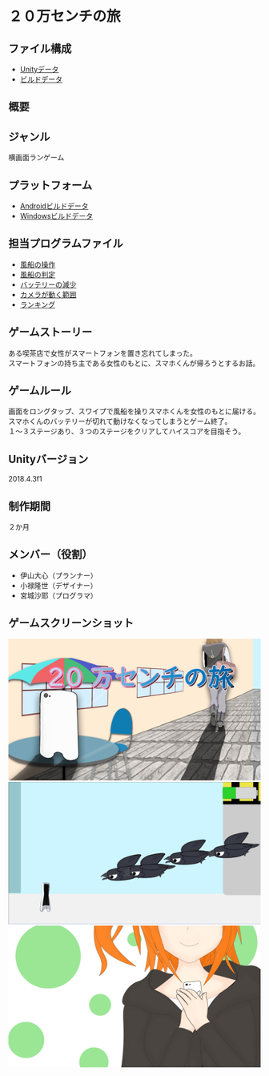 # ２０万センチの旅  

## ファイル構成  
* [Unityデータ]()  
* [ビルドデータ]()  

## 概要  

## ジャンル  
横画面ランゲーム  

## プラットフォーム  
* [Androidビルドデータ]()    
* [Windowsビルドデータ]()  

## 担当プログラムファイル  
* [風船の操作](./SmartPhoneGame/Assets/Script/Action.cs)  
* [風船の判定](./SmartPhoneGame/Assets/Script/Balloon.cs)  
* [バッテリーの減少](./SmartPhoneGame/Assets/Script/Battery.cs)  
* [カメラが動く範囲](./SmartPhoneGame/Assets/Script/CameraRange.cs)  
* [ランキング](./SmartPhoneGame/Assets/Script/Ranking.cs)  

## ゲームストーリー  
ある喫茶店で女性がスマートフォンを置き忘れてしまった。  
スマートフォンの持ち主である女性のもとに、スマホくんが帰ろうとするお話。  

## ゲームルール  
画面をロングタップ、スワイプで風船を操りスマホくんを女性のもとに届ける。  
スマホくんのバッテリーが切れて動けなくなってしまうとゲーム終了。  
１～３ステージあり、３つのステージをクリアしてハイスコアを目指そう。 

## Unityバージョン  
2018.4.3f1  

## 制作期間  
２か月   

## メンバー（役割）  
* 伊山大心（プランナー）  
* 小禄隆世（デザイナー）  
* 宮城沙耶（プログラマ）  

## ゲームスクリーンショット  
![タイトル画面](./ScreenShot/Title.png)  
![ゲーム画面](./ScreenShot/playScene.png)  
![リザルト画面](./ScreenShot/Ending.png)  


